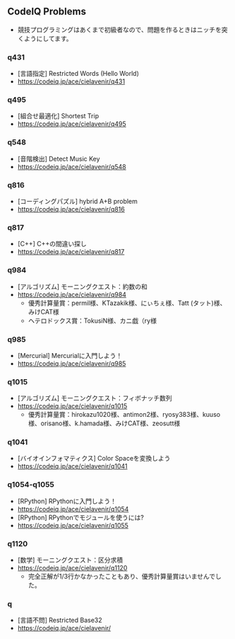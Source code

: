 ## CodeIQ Problems
- 競技プログラミングはあくまで初級者なので、問題を作るときはニッチを突くようにしてます。

### q431
- [言語指定] Restricted Words (Hello World)
- <https://codeiq.jp/ace/cielavenir/q431>

### q495
- [組合せ最適化] Shortest Trip
- <https://codeiq.jp/ace/cielavenir/q495>

### q548
- [音階検出] Detect Music Key
- <https://codeiq.jp/ace/cielavenir/q548>

### q816
- [コーディングパズル] hybrid A+B problem
- <https://codeiq.jp/ace/cielavenir/q816>

### q817
- [C++] C++の間違い探し
- <https://codeiq.jp/ace/cielavenir/q817>

### q984
- [アルゴリズム] モーニングクエスト：約数の和
- <https://codeiq.jp/ace/cielavenir/q984>
  - 優秀計算量賞：permil様、KTazakik様、にぃちぇ様、Tatt (タット)様、みけCAT様
  - ヘテロドックス賞：TokusiN様、カニ戯（ry様

### q985
- [Mercurial] Mercurialに入門しよう！
- <https://codeiq.jp/ace/cielavenir/q985>

### q1015
- [アルゴリズム] モーニングクエスト：フィボナッチ数列
- <https://codeiq.jp/ace/cielavenir/q1015>
  - 優秀計算量賞：hirokazu1020様、antimon2様、ryosy383様、kuuso様、orisano様、k.hamada様、みけCAT様、zeosutt様

### q1041
- [バイオインフォマティクス] Color Spaceを変換しよう
- <https://codeiq.jp/ace/cielavenir/q1041>

### q1054-q1055
- [RPython] RPythonに入門しよう！
- <https://codeiq.jp/ace/cielavenir/q1054>
- [RPython] RPythonでモジュールを使うには?
- <https://codeiq.jp/ace/cielavenir/q1055>

### q1120
- [数学] モーニングクエスト：区分求積
- <https://codeiq.jp/ace/cielavenir/q1120>
  - 完全正解が1/3行かなかったこともあり、優秀計算量賞はいませんでした。

### q
- [言語不問] Restricted Base32
- <https://codeiq.jp/ace/cielavenir/>

